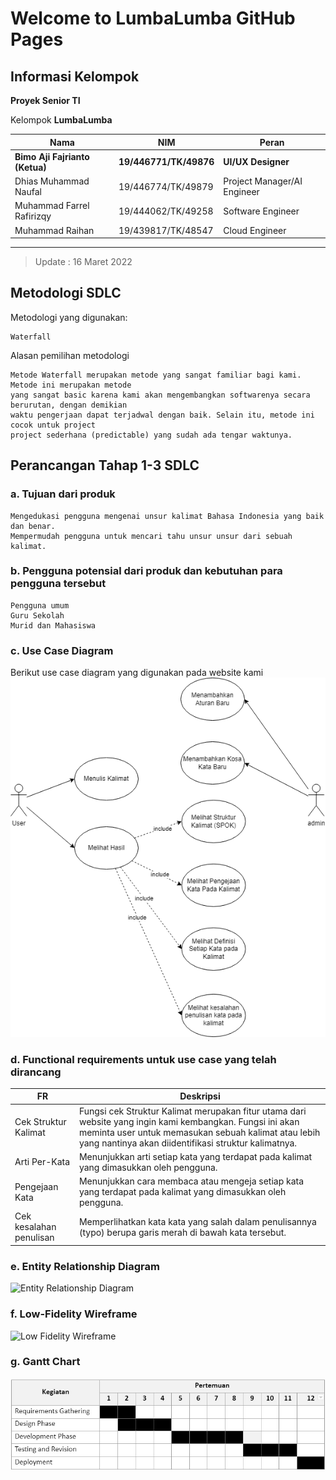 # Welcome to LumbaLumba GitHub Pages

## Informasi Kelompok

**Proyek Senior TI**

Kelompok **LumbaLumba**

|Nama|NIM|Peran|
|---|---|---|
|**Bimo Aji Fajrianto (Ketua)**|**19/446771/TK/49876**|**UI/UX Designer**|
|Dhias Muhammad Naufal|19/446774/TK/49879|Project Manager/AI Engineer|
|Muhammad Farrel Rafirizqy|19/444062/TK/49258|Software Engineer|
|Muhammad Raihan|19/439817/TK/48547|Cloud Engineer|

___

>Update : 16 Maret 2022

## Metodologi SDLC
Metodologi yang digunakan:
```
Waterfall
```
Alasan pemilihan metodologi
```
Metode Waterfall merupakan metode yang sangat familiar bagi kami. Metode ini merupakan metode 
yang sangat basic karena kami akan mengembangkan softwarenya secara berurutan, dengan demikian 
waktu pengerjaan dapat terjadwal dengan baik. Selain itu, metode ini cocok untuk project 
project sederhana (predictable) yang sudah ada tengar waktunya.
```
## Perancangan Tahap 1-3 SDLC
### a. Tujuan dari produk
```
Mengedukasi pengguna mengenai unsur kalimat Bahasa Indonesia yang baik dan benar.
Mempermudah pengguna untuk mencari tahu unsur unsur dari sebuah kalimat.
```
### b. Pengguna potensial dari produk dan kebutuhan para pengguna tersebut
```
Pengguna umum
Guru Sekolah
Murid dan Mahasiswa
```
### c. Use Case Diagram
Berikut use case diagram yang digunakan pada website kami
![UseCase](https://raw.githubusercontent.com/SeniorProject-Rabu7/klausa.id/main/docs/UseCase.png)


### d. Functional requirements untuk use case yang telah dirancang
|FR|Deskripsi|
|----|----|
|Cek Struktur Kalimat|Fungsi cek Struktur Kalimat merupakan fitur utama dari website yang ingin kami kembangkan. Fungsi ini akan meminta user untuk memasukan sebuah kalimat atau lebih yang nantinya akan diidentifikasi struktur kalimatnya.|
|Arti Per-Kata|Menunjukkan arti setiap kata yang terdapat pada kalimat yang dimasukkan oleh pengguna.|
|Pengejaan Kata|Menunjukkan cara membaca atau mengeja setiap kata yang terdapat pada kalimat yang dimasukkan oleh pengguna.|
|Cek kesalahan penulisan|Memperlihatkan kata kata yang salah dalam penulisannya (typo)  berupa garis merah di bawah kata tersebut.|


### e. Entity Relationship Diagram

![Entity Relationship Diagram](https://user-images.githubusercontent.com/26179451/158632134-58746b3a-94cc-4ca4-920b-f5da202df289.png)

### f. Low-Fidelity Wireframe

![Low Fidelity Wireframe](https://user-images.githubusercontent.com/65409867/158606993-853eca07-64e1-4127-8ef7-78e881711c24.png)

### g. Gantt Chart

![Gantt Chart](https://raw.githubusercontent.com/SeniorProject-Rabu7/klausa.id/main/docs/Gantt_Chart.jpg)

